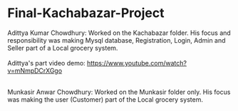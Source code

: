 # Final-Kachabazar-Project

Adittya Kumar Chowdhury: Worked on the Kachabazar folder. His focus and responsibility was making Mysql database, Registration, Login, Admin and Seller part of a Local grocery system. 
<br/>
<br/>
Adittya's part video demo: https://www.youtube.com/watch?v=mNmpDCrXGgo
<br/>
<br/>

Munkasir Anwar Chowdhury: Worked on the Munkasir folder only. His focus was making the user (Customer) part of the Local grocery system.

